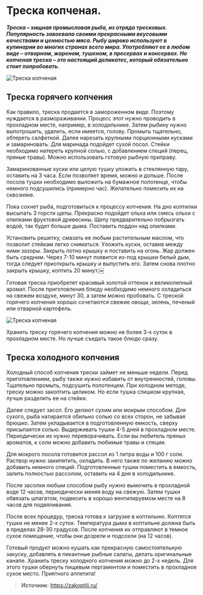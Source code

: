 # Треска копченая.

_**Треска – хищная промысловая рыба, из отряда тресковых. Популярность завоевала своими прекрасными вкусовыми качествами и ценностью мяса. Рыбу широко используют в кулинарии во многих странах всего мира. Употребляют ее в любом виде – отварном, жареном, тушеном, в пресервах и консервах. Но копченая треска – это настоящий деликатес, который обязательно стоит попробовать.**_

![Треска копченая](/images/Kulinar/Fish/treska_kop_01.jpg 'Треска копченая')

## Треска горячего копчения

Как правило, треска продается в замороженном виде. Поэтому нуждается в размораживании. Процесс этот нужно проводить в прохладном месте, например, в холодильнике. Затем рыбину нужно выпотрошить, удалить, если имеется, голову. Промыть тщательно, обтереть салфеткой. Далее нарезать крупными порционными кусками и замариновать. Для маринада подойдет сухой посол. Стейки необходимо натереть крупной солью, с добавлением специй (перец, пряные травы). Можно использовать готовую рыбную приправу.

Замаринованные куски или целую тушку уложить в стеклянную тару, оставить на 3 часа. Если позволяет время, можно и дольше. После посола тушки необходимо выложить на бумажное полотенце, чтобы немного подсушились (примерно час). Желательно помесить их на сквозняке.

Пока сохнет рыба, подготовиться к процессу копчения. На дно коптилки высыпать 3 горсти щепы. Прекрасно подойдет ольха или смесь ольхи с опилками фруктовой древесины. Щепу предварительно побрызгать водой, так будет больше дыма. Поставить поддон над опилками.

Установить решетку, смазать ее любым растительным маслом, что позволит стейкам легко сниматься. Уложить куски, оставив между ними зазоры. Закрыть потно крышку и поставить на огонь. Жар должен быть средним. Через 7-10 минут появится из-под крышки белый дым, тогда следует приоткрыть крышку и выпустить его. Затем снова плотно закрыть крышку, коптить 20 минут.￼

Готовая треска приобретет красивый золотой оттенок и великолепный аромат. После приготовления блюду необходимо немного охладиться на свежем воздухе, минут 30, а затем можно пробовать. С треской горячего копчения хорошо сочетаются свежие овощи, зелень, печеный или отварной картофель.

![Треска копченая](/images/Kulinar/Fish/treska_kop_02.jpg 'Треска копченая')

Хранить треску горячего копчения можно не более 3-х суток в прохладном месте. Но лучше съедать такое блюдо сразу.

## Треска холодного копчения

Холодный способ копчения трески займет не меньше недели. Перед приготовлением, рыбу также нужно избавить от внутренностей, головы. Тщательно промыть, подсушить полотенцем. При холодном методе, треску можно закоптить целиком. Но если тушка слишком крупная, лучше разделить ее на стейки.

Далее следует засол. Его делают сухим или мокрым способом. Для сухого, рыба натирается обильно солью со всех сторон, не забывая брюшко. Затем укладывается в подготовленную емкость, сверху присыпается солью. Выдерживать тушки 4-5 дней в прохладном месте. Периодически их нужно переворачивать. Если вы любитель пряных ароматов, к соли можно добавить любимые травы и специи.

Для мокрого посола готовится рассол из 1 литра воды и 100 г соли. Раствор нужно закипятить, охладить. В него также по желанию можно добавить немного специй. Подготовленные тушки поместить в емкость, залить полностью рассолом, оставить на 4 дня в холодильнике.

После засолки любым способом рыбу нужно вымочить в прохладной воде 12 часов, периодически меняя воду на свежую. Затем тушки обвязать шпагатом, подвесить в хорошо вентилируемом месте на 8 часов для подвяливания.

После всех процедур, треска готова к загрузке в коптильню. Коптятся тушки не менее 2-х суток. Температура дыма в коптильне должна быть в пределах 28-30 градусов. После копчения их отправляют в темное сухое помещение, чтобы они дозрели и подсохли (на 12 часов).

Готовый продукт можно кушать как прекрасную самостоятельную закуску, добавлять в пикантные рыбные салаты, делать оригинальные канапе. Хранить треску холодного копчения можно до 2-х недель. Для этого тушки обернуть пищевым пергаментом и поместить в прохладное сухое место. Приятного аппетита!

> **Источник**: https://zakoptili.ru/
